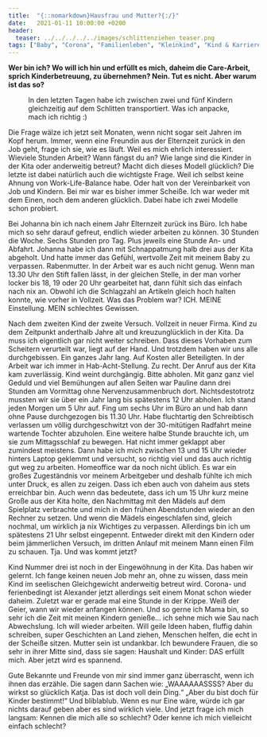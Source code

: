 ```yaml
---
title:  "{::nomarkdown}Hausfrau und Mutter?{:/}"
date:   2021-01-11 10:00:00 +0200
header:
  teaser: ../../../../../images/schlittenziehen_teaser.png
tags: ["Baby", "Corona", "Familienleben", "Kleinkind", "Kind & Karriere"]
---
```


**Wer bin ich? Wo will ich hin und erfüllt es mich, daheim die Care-Arbeit, sprich Kinderbetreuung, zu übernehmen? Nein. Tut es nicht. Aber warum ist das so?**

<figure>
  <img src="../../../../../images/schlittenziehen.png" alt="">
  <figcaption>In den letzten Tagen habe ich zwischen zwei und fünf Kindern gleichzeitig auf dem Schlitten transportiert. Was ich anpacke, mach ich richtig :)</figcaption>
</figure> 

Die Frage wälze ich jetzt seit Monaten, wenn nicht sogar seit Jahren im Kopf herum. Immer, wenn eine Freundin aus der Elternzeit zurück in den Job geht, frage ich sie, wie es läuft. Weil es mich ehrlich interessiert. Wieviele Stunden Arbeit? Wann fängst du an? Wie lange sind die Kinder in der Kita oder anderweitig betreut? Macht dich dieses Modell glücklich? Die letzte ist dabei natürlich auch die wichtigste Frage. Weil ich selbst keine Ahnung von Work-Life-Balance habe. Oder halt von der Vereinbarkeit von Job und Kindern. Bei mir war es bisher immer Scheiße. Ich war weder mit dem Einen, noch dem anderen glücklich. Dabei habe ich zwei Modelle schon probiert.

Bei Johanna bin ich nach einem Jahr Elternzeit zurück ins Büro. Ich habe mich so sehr darauf gefreut, endlich wieder arbeiten zu können. 30 Stunden die Woche. Sechs Stunden pro Tag. Plus jeweils eine Stunde An- und Abfahrt. Johanna habe ich dann mit Schnappatmung halb drei aus der Kita abgeholt. Und hatte immer das Gefühl, wertvolle Zeit mit meinem Baby zu verpassen. Rabenmutter. In der Arbeit war es auch nicht genug. Wenn man 13.30 Uhr den Stift fallen lässt, in der gleichen Stelle, in der man vorher locker bis 18, 19 oder 20 Uhr gearbeitet hat, dann fühlt sich das einfach nach nix an. Obwohl ich die Schlagzahl an Artikeln gleich hoch halten konnte, wie vorher in Vollzeit. Was das Problem war? ICH. MEINE Einstellung. MEIN schlechtes Gewissen.

Nach dem zweiten Kind der zweite Versuch. Vollzeit in neuer Firma. Kind zu dem Zeitpunkt anderthalb Jahre alt und kreuzunglücklich in der Kita. Da muss ich eigentlich gar nicht weiter schreiben. Dass dieses Vorhaben zum Scheitern verurteilt war, liegt auf der Hand. Und trotzdem haben wir uns alle durchgebissen. Ein ganzes Jahr lang. Auf Kosten aller Beteiligten. In der Arbeit war ich immer in Hab-Acht-Stellung. Zu recht. Der Anruf aus der Kita kam zuverlässig. Kind weint durchgängig. Bitte abholen. Mit ganz ganz viel Geduld und viel Bemühungen auf allen Seiten war Pauline dann drei Stunden am Vormittag ohne Nervenzusammenbruch dort. Nichtsdestotrotz mussten wir sie über ein Jahr lang bis spätestens 12 Uhr abholen. Ich stand jeden Morgen um 5 Uhr auf. Fing um sechs Uhr im Büro an und hab dann ohne Pause durchgezogen bis 11.30 Uhr. Habe fluchtartig den Schreibtisch verlassen um völlig durchgeschwitzt von der 30-mitütigen Radfahrt meine wartende Tochter abzuholen. Eine weitere halbe Stunde brauchte ich, um sie zum Mittagsschlaf zu bewegen. Hat nicht immer geklappt aber zumindest meistens. Dann habe ich mich zwischen 13 und 15 Uhr wieder hinters Laptop geklemmt und versucht, so richtig viel und das auch richtig gut weg zu arbeiten. Homeoffice war da noch nicht üblich. Es war ein großes Zugeständnis vor meinem Arbeitgeber und deshalb fühlte ich mich unter Druck, es allen zu zeigen. Dass ich eben auch von daheim aus stets erreichbar bin. Auch wenn das bedeutete, dass ich um 15 Uhr kurz meine Große aus der Kita holte, den Nachmittag mit den Mädels auf dem Spielplatz verbrachte und mich in den frühen Abendstunden wieder an den Rechner zu setzen. Und wenn die Mädels eingeschlafen sind, gleich nochmal, um wirklich ja nix Wichtiges zu verpassen. Allerdings bin ich um spätestens 21 Uhr selbst eingepennt. Entweder direkt mit den Kindern oder beim jämmerlichen Versuch, im dritten Anlauf mit meinem Mann einen Film zu schauen. Tja. Und was kommt jetzt?

Kind Nummer drei ist noch in der Eingewöhnung in der Kita. Das haben wir gelernt. Ich fange keinen neuen Job mehr an, ohne zu wissen, dass mein Kind im seelischen Gleichgewicht anderweitig betreut wird. Corona- und ferienbedingt ist Alexander jetzt allerdings seit einem Monat schon wieder daheim. Zuletzt war er gerade mal eine Stunde in der Krippe. Weiß der Geier, wann wir wieder anfangen können. Und so gerne ich Mama bin, so sehr ich die Zeit mit meinen Kindern genieße… ich sehne mich wie Sau nach Abwechslung. Ich will wieder arbeiten. Will geile Ideen haben, fluffig dahin schreiben, super Geschichten an Land ziehen, Menschen helfen, die echt in der Scheiße sitzen. Mutter sein ist undankbar. Ich bewundere Frauen, die so sehr in ihrer Mitte sind, dass sie sagen: Haushalt und Kinder: DAS erfüllt mich. Aber jetzt wird es spannend.

Gute Bekannte und Freunde von mir sind immer ganz überrascht, wenn ich ihnen das erzähle. Die sagen dann Sachen wie: „WAAAAAASSSS? Aber du wirkst so glücklich Katja. Das ist doch voll dein Ding.“ „Aber du bist doch für Kinder bestimmt!“ Und bliblablub. Wenn es nur Eine wäre, würde ich gar nichts darauf geben aber es sind wirklich viele. Und jetzt frage ich mich langsam: Kennen die mich alle so schlecht? Oder kenne ich mich vielleicht einfach schlecht? 












 








 

   



















  












 






 





  


  






					 


 
 









